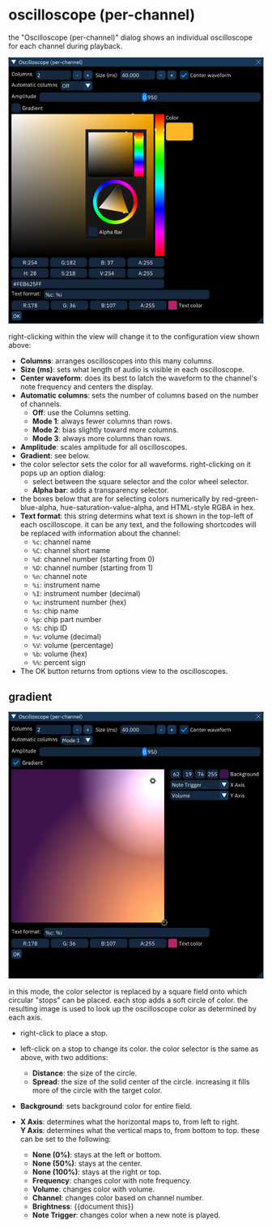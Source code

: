 # oscilloscope (per-channel)

the "Oscilloscope (per-channel)" dialog shows an individual oscilloscope for each channel during playback.

![oscilloscope per-channel configuration view](chanosc.png)

right-clicking within the view will change it to the configuration view shown above:
- **Columns**: arranges oscilloscopes into this many columns.
- **Size (ms)**: sets what length of audio is visible in each oscilloscope.
- **Center waveform**: does its best to latch the waveform to the channel's note frequency and centers the display.
- **Automatic columns**: sets the number of columns based on the number of channels.
  - **Off**: use the Columns setting.
  - **Mode 1**: always fewer columns than rows.
  - **Mode 2**: bias slightly toward more columns.
  - **Mode 3**: always more columns than rows.
- **Amplitude**: scales amplitude for all oscilloscopes.
- **Gradient**: see below.
- the color selector sets the color for all waveforms. right-clicking on it pops up an option dialog:
  - select between the square selector and the color wheel selector.
  - **Alpha bar**: adds a transparency selector.
- the boxes below that are for selecting colors numerically by red-green-blue-alpha, hue-saturation-value-alpha, and HTML-style RGBA in hex.
- **Text format**: this string determins what text is shown in the top-left of each oscilloscope. it can be any text, and the following shortcodes will be replaced with information about the channel:
  - `%c`: channel name
  - `%C`: channel short name
  - `%d`: channel number (starting from 0)
  - `%D`: channel number (starting from 1)
  - `%n`: channel note
  - `%i`: instrument name
  - `%I`: instrument number (decimal)
  - `%x`: instrument number (hex)
  - `%s`: chip name
  - `%p`: chip part number
  - `%S`: chip ID
  - `%v`: volume (decimal)
  - `%V`: volume (percentage)
  - `%b`: volume (hex)
  - `%%`: percent sign
- The OK button returns from options view to the oscilloscopes.

## gradient

![oscilloscope per-channel gradient configuration view](chanosc-gradient.png)

in this mode, the color selector is replaced by a square field onto which circular "stops" can be placed. each stop adds a soft circle of color. the resulting image is used to look up the oscilloscope color as determined by each axis.

- right-click to place a stop.
- left-click on a stop to change its color. the color selector is the same as above, with two additions:
  - **Distance**: the size of the circle.
  - **Spread**: the size of the solid center of the circle. increasing it fills more of the circle with the target color.

- **Background**: sets background color for entire field.
- **X Axis**: determines what the horizontal maps to, from left to right.\
  **Y Axis**: determines what the vertical maps to, from bottom to top. these can be set to the following:
  - **None (0%)**: stays at the left or bottom.
  - **None (50%)**: stays at the center.
  - **None (100%)**: stays at the right or top.
  - **Frequency**: changes color with note frequency.
  - **Volume**: changes color with volume.
  - **Channel**: changes color based on channel number.
  - **Brightness**: {{document this}}
  - **Note Trigger**: changes color when a new note is played.
